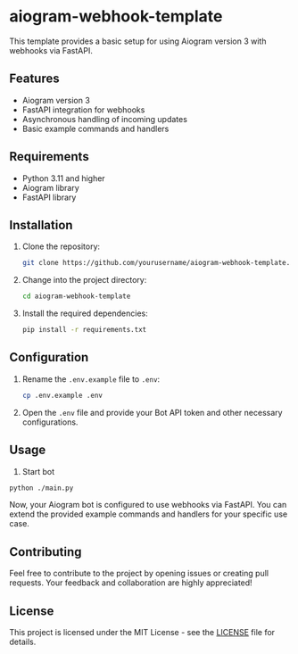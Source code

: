 # aiogram-webhook-template

This template provides a basic setup for using Aiogram version 3 with webhooks via FastAPI.

## Features

- Aiogram version 3
- FastAPI integration for webhooks
- Asynchronous handling of incoming updates
- Basic example commands and handlers

## Requirements

- Python 3.11 and higher
- Aiogram library
- FastAPI library

## Installation

1. Clone the repository:

   ```bash
   git clone https://github.com/yourusername/aiogram-webhook-template.git
   ```

2. Change into the project directory:

   ```bash
   cd aiogram-webhook-template
   ```

3. Install the required dependencies:

   ```bash
   pip install -r requirements.txt
   ```

## Configuration

1. Rename the `.env.example` file to `.env`:

   ```bash
   cp .env.example .env
   ```

2. Open the `.env` file and provide your Bot API token and other necessary configurations.

## Usage

1. Start bot

```bash
python ./main.py
```

Now, your Aiogram bot is configured to use webhooks via FastAPI. You can extend the provided example commands and handlers for your specific use case.

## Contributing

Feel free to contribute to the project by opening issues or creating pull requests. Your feedback and collaboration are highly appreciated!

## License

This project is licensed under the MIT License - see the [LICENSE](LICENSE) file for details.